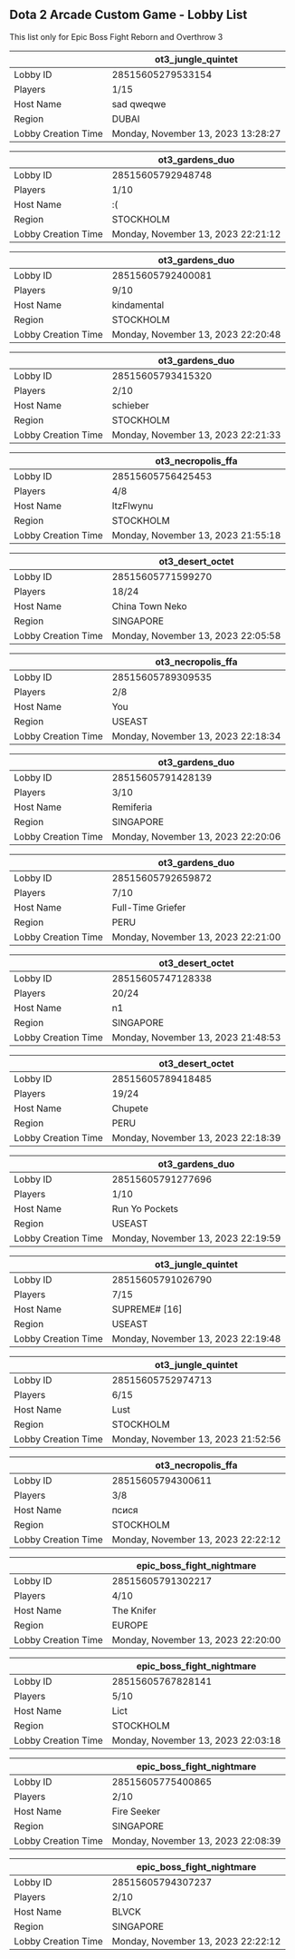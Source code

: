 ## Dota 2 Arcade Custom Game - Lobby List

This list only for Epic Boss Fight Reborn and Overthrow 3

|  | ot3_jungle_quintet |
| ------ | ------ |
| Lobby ID | 28515605279533154 |
| Players | 1/15 |
| Host Name | sad qweqwe |
| Region | DUBAI |
| Lobby Creation Time | Monday, November 13, 2023 13:28:27 |


|  | ot3_gardens_duo |
| ------ | ------ |
| Lobby ID | 28515605792948748 |
| Players | 1/10 |
| Host Name | :( |
| Region | STOCKHOLM |
| Lobby Creation Time | Monday, November 13, 2023 22:21:12 |


|  | ot3_gardens_duo |
| ------ | ------ |
| Lobby ID | 28515605792400081 |
| Players | 9/10 |
| Host Name | kindamental |
| Region | STOCKHOLM |
| Lobby Creation Time | Monday, November 13, 2023 22:20:48 |


|  | ot3_gardens_duo |
| ------ | ------ |
| Lobby ID | 28515605793415320 |
| Players | 2/10 |
| Host Name | schieber |
| Region | STOCKHOLM |
| Lobby Creation Time | Monday, November 13, 2023 22:21:33 |


|  | ot3_necropolis_ffa |
| ------ | ------ |
| Lobby ID | 28515605756425453 |
| Players | 4/8 |
| Host Name | ItzFlwynu |
| Region | STOCKHOLM |
| Lobby Creation Time | Monday, November 13, 2023 21:55:18 |


|  | ot3_desert_octet |
| ------ | ------ |
| Lobby ID | 28515605771599270 |
| Players | 18/24 |
| Host Name | China Town Neko |
| Region | SINGAPORE |
| Lobby Creation Time | Monday, November 13, 2023 22:05:58 |


|  | ot3_necropolis_ffa |
| ------ | ------ |
| Lobby ID | 28515605789309535 |
| Players | 2/8 |
| Host Name | You |
| Region | USEAST |
| Lobby Creation Time | Monday, November 13, 2023 22:18:34 |


|  | ot3_gardens_duo |
| ------ | ------ |
| Lobby ID | 28515605791428139 |
| Players | 3/10 |
| Host Name | Remiferia |
| Region | SINGAPORE |
| Lobby Creation Time | Monday, November 13, 2023 22:20:06 |


|  | ot3_gardens_duo |
| ------ | ------ |
| Lobby ID | 28515605792659872 |
| Players | 7/10 |
| Host Name | Full-Time Griefer |
| Region | PERU |
| Lobby Creation Time | Monday, November 13, 2023 22:21:00 |


|  | ot3_desert_octet |
| ------ | ------ |
| Lobby ID | 28515605747128338 |
| Players | 20/24 |
| Host Name | n1 |
| Region | SINGAPORE |
| Lobby Creation Time | Monday, November 13, 2023 21:48:53 |


|  | ot3_desert_octet |
| ------ | ------ |
| Lobby ID | 28515605789418485 |
| Players | 19/24 |
| Host Name | Chupete |
| Region | PERU |
| Lobby Creation Time | Monday, November 13, 2023 22:18:39 |


|  | ot3_gardens_duo |
| ------ | ------ |
| Lobby ID | 28515605791277696 |
| Players | 1/10 |
| Host Name | Run Yo Pockets |
| Region | USEAST |
| Lobby Creation Time | Monday, November 13, 2023 22:19:59 |


|  | ot3_jungle_quintet |
| ------ | ------ |
| Lobby ID | 28515605791026790 |
| Players | 7/15 |
| Host Name | SUPREME# [16] |
| Region | USEAST |
| Lobby Creation Time | Monday, November 13, 2023 22:19:48 |


|  | ot3_jungle_quintet |
| ------ | ------ |
| Lobby ID | 28515605752974713 |
| Players | 6/15 |
| Host Name | Lust |
| Region | STOCKHOLM |
| Lobby Creation Time | Monday, November 13, 2023 21:52:56 |


|  | ot3_necropolis_ffa |
| ------ | ------ |
| Lobby ID | 28515605794300611 |
| Players | 3/8 |
| Host Name | псися |
| Region | STOCKHOLM |
| Lobby Creation Time | Monday, November 13, 2023 22:22:12 |


|  | epic_boss_fight_nightmare |
| ------ | ------ |
| Lobby ID | 28515605791302217 |
| Players | 4/10 |
| Host Name | The Knifer |
| Region | EUROPE |
| Lobby Creation Time | Monday, November 13, 2023 22:20:00 |


|  | epic_boss_fight_nightmare |
| ------ | ------ |
| Lobby ID | 28515605767828141 |
| Players | 5/10 |
| Host Name | Lict |
| Region | STOCKHOLM |
| Lobby Creation Time | Monday, November 13, 2023 22:03:18 |


|  | epic_boss_fight_nightmare |
| ------ | ------ |
| Lobby ID | 28515605775400865 |
| Players | 2/10 |
| Host Name | Fire Seeker |
| Region | SINGAPORE |
| Lobby Creation Time | Monday, November 13, 2023 22:08:39 |


|  | epic_boss_fight_nightmare |
| ------ | ------ |
| Lobby ID | 28515605794307237 |
| Players | 2/10 |
| Host Name | BLVCK |
| Region | SINGAPORE |
| Lobby Creation Time | Monday, November 13, 2023 22:22:12 |


